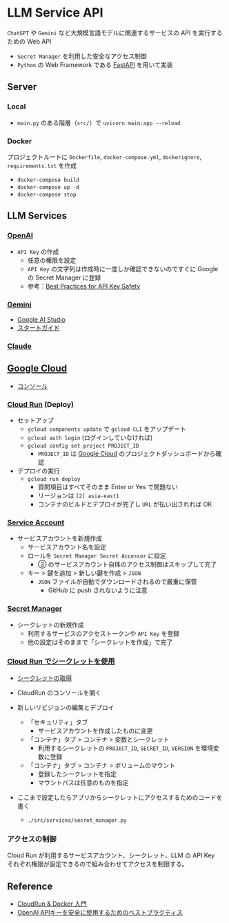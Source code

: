 # LLM Service API

`ChatGPT` や `Gemini` など大規模言語モデルに関連するサービスの API を実行するための Web API

- `Secret Manager` を利用した安全なアクセス制御
- `Python` の Web Framework である [FastAPI](https://fastapi.tiangolo.com/ja/) を用いて実装

## Server

### Local

- `main.py` のある階層（`src/`）で `uvicorn main:app --reload`

### Docker

プロジェクトルートに `Dockerfile`, `docker-compose.yml`, `dockerignore`, `requirements.txt` を作成

- `docker-compose build`
- `docker-compose up -d`
- `docker-compose stop`

## LLM Services

### [OpenAI](https://platform.openai.com/docs/overview)

- `API Key` の作成
    - 任意の権限を設定
    - `API Key` の文字列は作成時に一度しか確認できないのですぐに Google の Secret Manager に登録
    - 参考：[Best Practices for API Key Safety](https://help.openai.com/en/articles/5112595-best-practices-for-api-key-safety)

### [Gemini](https://ai.google.dev/aistudio?hl=ja)

- [Google AI Studio](https://aistudio.google.com/app/prompts/new_chat?pli=1) 
- [スタートガイド](https://ai.google.dev/gemini-api/docs?hl=ja)

### [Claude](https://docs.anthropic.com/ja/docs/quickstart-guide)

## [Google Cloud](https://cloud.google.com/?hl=ja)

- [コンソール](https://console.cloud.google.com/run/detail/asia-east1/llm-service-api/metrics?authuser=1&project=llm-api-429208)

### [Cloud Run](https://cloud.google.com/run?hl=ja) (Deploy)

- セットアップ
    - `gcloud components update` で `gcloud CLI` をアップデート
    - `gcloud auth login` (ログインしていなければ)
    - `gcloud config set project PROJECT_ID`
        - `PROJECT_ID` は [Google Cloud]((https://cloud.google.com/?hl=ja)) のプロジェクトダッシュボードから確認
- デプロイの実行
    - `gcloud run deploy`
        - 質問項目はすべてそのまま Enter or Yes で問題ない
        - リージョンは `[2] asia-east1`
        - コンテナのビルドとデプロイが完了し `URL` が払い出されれば OK

### [Service Account](https://cloud.google.com/iam/docs/service-account-overview?hl=ja)

- サービスアカウントを新規作成
    - サービスアカウント名を設定
    - ロールを `Secret Manager Secret Accessor` に設定
        - ③ のサービスアカウント自体のアクセス制御はスキップして完了
    - キー > 鍵を追加 > 新しい鍵を作成 > `JSON`
        - `JSON` ファイルが自動でダウンロードされるので厳重に保管
            - GitHub に push されないように注意

### [Secret Manager](https://cloud.google.com/secret-manager?hl=ja)

- シークレットの新規作成
    - 利用するサービスのアクセストークンや `API Key` を登録
    - 他の設定はそのままで「シークレットを作成」で完了

### [Cloud Run でシークレットを使用](https://cloud.google.com/run/docs/configuring/secrets?hl=ja)

- [シークレットの取得](https://cloud.google.com/secret-manager/docs/samples/secretmanager-get-secret?hl=ja#secretmanager_get_secret-python)

- CloudRun のコンソールを開く
- 新しいリビジョンの編集とデプロイ
    - 「セキュリティ」タブ
        - サービスアカウントを作成したものに変更
    - 「コンテナ」タブ > コンテナ > 変数とシークレット
        - 利用するシークレットの `PROJECT_ID`, `SECRET_ID`, `VERSION` を環境変数に登録
    - 「コンテナ」タブ > コンテナ > ボリュームのマウント
        - 登録したシークレットを指定
        - マウントパスは任意のものを指定
- ここまで設定したらアプリからシークレットにアクセスするためのコードを書く
    - `./src/services/secret_manager.py`

### アクセスの制御

Cloud Run が利用するサービスアカウント、シークレット、LLM の API Key　それぞれ権限が設定できるので組み合わせてアクセスを制限する。 

## Reference

- [CloudRun & Docker 入門](https://zenn.dev/kenken82/articles/cloudrun-docker-tutorial)
- [OpenAI APIキーを安全に使用するためのベストプラクティス](https://note.com/komzweb/n/n3392c290d7b8)
